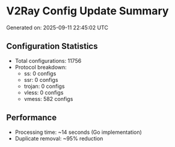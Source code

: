 # V2Ray Config Update Summary
Generated on: 2025-09-11 22:45:02 UTC

## Configuration Statistics
- Total configurations: 11756
- Protocol breakdown:
  - ss: 0 configs
  - ssr: 0 configs
  - trojan: 0 configs
  - vless: 0 configs
  - vmess: 582 configs

## Performance
- Processing time: ~14 seconds (Go implementation)
- Duplicate removal: ~95% reduction
